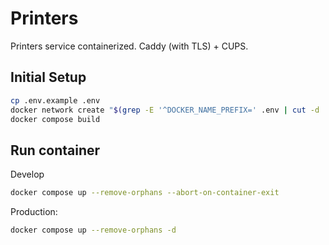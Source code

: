 # Printers

Printers service containerized.
Caddy (with TLS) + CUPS.

## Initial Setup

```sh
cp .env.example .env
docker network create "$(grep -E '^DOCKER_NAME_PREFIX=' .env | cut -d '=' -f2)"_"$(grep -E '^DOCKER_NETWORK_NAME=' .env | cut -d '=' -f2)"
docker compose build
```

## Run container

Develop
```sh
docker compose up --remove-orphans --abort-on-container-exit
```

Production:
```sh
docker compose up --remove-orphans -d
```
